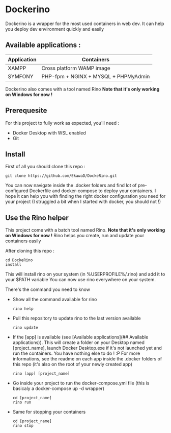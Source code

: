 # Dockerino
Dockerino is a wrapper for the most used containers in web dev. It can help you deploy dev environment quickly and easily

## Available applications : 

  | Application                            | Containers                             |
  |----------------------------------------|----------------------------------------|
  | XAMPP                                  | Cross platform WAMP image              |
  | SYMFONY                                | PHP-fpm + NGINX + MYSQL + PHPMyAdmin   |
  
Dockerino also comes with a tool named Rino **Note that it's only working on Windows for now !**

## Prerequesite

For this project to fully work as expected, you'll need :
- Docker Desktop with WSL enabled
- Git 

## Install

First of all you should clone this repo : 
```
git clone https://github.com/EkawaD/DockeRino.git
```

You can now navigate inside the .docker folders and find lot of pre-configured Dockerfile and docker-compose to deploy your containers.
I hope it can help you with finding the right docker configuration you need for your project (I struggled a bit when I started with docker, you should not !)

## Use the Rino helper

This project come with a batch tool named Rino. **Note that it's only working on Windows for now !**
Rino helps you create, run and update your containers easily

After cloning this repo : 
```
cd DockeRino
install
```
This will install rino on your system (in %USERPROFILE%/.rino) and add it to your $PATH variable
You can now use rino everywhere on your system.

There's the command you need to know 
- Show all the command available for rino
  ```
  rino help
  ```
- Pull this repository to update rino to the last version available
  ```
  rino update
  ```
- If the [app] is available (see [Available applications](## Available applications)). This will create a folder on your Desktop named [project_name],
launch Docker Desktop.exe if it's not launched yet and run the containers. You have nothing else to do ! :P
For more informations, see the readme on each app inside the .docker folders of this repo (it's also on the root of your newly created app)
  ```
  rino [app] [project_name]
  ```

- Go inside your project to run the docker-compose.yml file (this is basicaly a docker-compose up -d wrapper)
  ```
  cd [project_name]
  rino run
  ```

- Same for stopping your containers
  ```
  cd [project_name]
  rino stop
  ```




